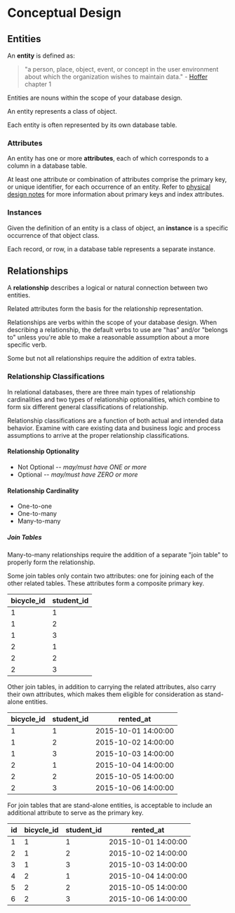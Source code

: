 # Conceptual Design

## Entities

An **entity** is defined as:

> "a person, place, object, event, or concept in the user environment about which the organization wishes to maintain data." - [Hoffer](/README/#accompanying-textbook) chapter 1

Entities are nouns within the scope of your database design.

An entity represents a class of object.

Each entity is often represented by its own database table.

### Attributes

An entity has one or more **attributes**, each of which corresponds to a column in a database table.

At least one attribute or combination of attributes comprise the primary key, or unique identifier, for each occurrence of an entity.
 Refer to [physical design notes](/notes/database-design/physical-design.md) for more information about primary keys and index attributes.

### Instances

Given the definition of an entity is a class of object, an **instance** is a specific occurrence of that object class.

Each record, or row, in a database table represents a separate instance.

## Relationships

A **relationship** describes a logical or natural connection between two entities.

Related attributes form the basis for the relationship representation.

Relationships are verbs within the scope of your database design. When describing a relationship, the default verbs to use are "has" and/or "belongs to" unless you're able to make a reasonable assumption about a more specific verb.

Some but not all relationships require the addition of extra tables.


### Relationship Classifications

In relational databases, there are three main types of relationship cardinalities and two types of relationship optionalities, which combine to form six different general classifications of relationship.

Relationship classifications are a function of both actual and intended data behavior. Examine with care existing data and business logic and process assumptions to arrive at the proper relationship classifications.

#### Relationship Optionality

 + Not Optional -- *may/must have ONE or more*
 + Optional -- *may/must have ZERO or more*

#### Relationship Cardinality

 + One-to-one
 + One-to-many
 + Many-to-many

##### Join Tables

Many-to-many relationships require the addition of a separate "join table" to properly form the relationship.

Some join tables only contain two attributes: one for joining each of the other related tables. These attributes form a composite primary key.

bicycle_id | student_id
--- | ---
1 | 1
1 | 2
1 | 3
2 | 1
2 | 2
2 | 3

Other join tables, in addition to carrying the related attributes, also carry their own attributes, which makes them eligible for consideration as stand-alone entities.

bicycle_id | student_id | rented_at
--- | --- | ---
1 | 1 | 2015-10-01 14:00:00
1 | 2 | 2015-10-02 14:00:00
1 | 3 | 2015-10-03 14:00:00
2 | 1 | 2015-10-04 14:00:00
2 | 2 | 2015-10-05 14:00:00
2 | 3 | 2015-10-06 14:00:00

For join tables that are stand-alone entities, is acceptable to include an additional attribute to serve as the primary key.

id | bicycle_id | student_id | rented_at
--- | --- | --- | ---
1 | 1 | 1 | 2015-10-01 14:00:00
2 | 1 | 2 | 2015-10-02 14:00:00
3 | 1 | 3 | 2015-10-03 14:00:00
4 | 2 | 1 | 2015-10-04 14:00:00
5 | 2 | 2 | 2015-10-05 14:00:00
6 | 2 | 3 | 2015-10-06 14:00:00
